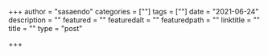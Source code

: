 +++
author = "sasaendo"
categories = [""]
tags = [""]
date = "2021-06-24"
description = ""
featured = ""
featuredalt = ""
featuredpath = ""
linktitle = ""
title = ""
type = "post"

+++




